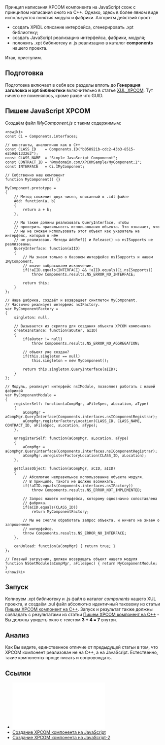 Принцип написания XPCOM компонента на JavaScript схож с принципом
написания оного на C++. Однако, здесь в более явном виде
используются понятия модуля и фабрики. Алгоритм действий прост:

  - создать XPIDL описание интерфейса, сгенерировать .xpt библиотеку;
  - создать JavaScript реализацию интерфейса, фабрики, модуля;
  - положить .xpt библиотеку и .js реализацию в каталог **components**
    нашего проекта.

Итак, приступим.

## Подготовка

Подготовка включает в себя все разделы вплоть до **Генерация заголовка и
xpt библиотеки** включительно в статье
[XUL_XPCOM](XUL_XPCOM). Тут ничего не поменялось, кроме
разве что GUID.

## Пишем JavaScript XPCOM

Создаём файл *IMyComponent.js* с таким содержимым:

    <nowiki>
    const Ci = Components.interfaces;

    // константы, аналогично как в C++
    const CLASS_ID    = Components.ID("b058921b-cdc2-43b3-8515-e2b9d6133263");
    const CLASS_NAME  = "Simple JavaScript Componennt";
    const CONTRACT_ID = "@mydomain.com/XPCOMSample/MyComponent;1";
    const INTERFACE   = Ci.IMyComponent;

    // Собственно наш компонент
    function MyComponent() {}

    MyComponent.prototype =
    {
        // Метод сложения двух чисел, описанный в .idl файле
        Add: function(a, b)
        {
            return a + b;
        },

        // Мы также должны реализовать QueryInterface, чтобы
        // проверить правильность использования объекта. Это означает, что
        // мы не сможем использовать этот объект как указатель на интерфейс, который в нём
        // не реализован. Методы AddRef() и Release() из nsISupports не реализованы.
        QueryInterface: function(aIID)
        {
            // Мы знаем только о базовом интерфейсе nsISupports и нашем IMyComponent,
            // иначе выбрасываем исключение.
            if(!aIID.equals(INTERFACE) && !aIID.equals(Ci.nsISupports))
                throw Components.results.NS_ERROR_NO_INTERFACE;

            return this;
        }
    };

    // Наша фабрика, создаёт и возвращает синглетон MyComponent.
    // Частично реализует интерфейс nsIFactory.
    var MyComponentFactory =
    {
        singleton: null,

        // Вызывается из скрипта для создания объекта XPCOM компонента
        createInstance: function(aOuter, aIID)
        {
            if(aOuter != null)
                throw Components.results.NS_ERROR_NO_AGGREGATION;

            // объект уже создан?
            if(this.singleton == null)
                this.singleton = new MyComponent();

            return this.singleton.QueryInterface(aIID);
        }
    };

    // Модуль, реализует интерфейс nsIModule, позволяет работать с нашей фабрикой
    var MyComponentModule =
    {
        registerSelf: function(aCompMgr, aFileSpec, aLocation, aType)
        {
            aCompMgr = aCompMgr.QueryInterface(Components.interfaces.nsIComponentRegistrar);
            aCompMgr.registerFactoryLocation(CLASS_ID, CLASS_NAME, CONTRACT_ID, aFileSpec, aLocation, aType);
        },

        unregisterSelf: function(aCompMgr, aLocation, aType)
        {
            aCompMgr = aCompMgr.QueryInterface(Components.interfaces.nsIComponentRegistrar);
            aCompMgr.unregisterFactoryLocation(CLASS_ID, aLocation);
        },

        getClassObject: function(aCompMgr, aCID, aIID)
        {
            // Абсолютно неправильное использование объекта модуля.
            // В принципе, такого не должно возникать.
            if(!aIID.equals(Components.interfaces.nsIFactory))
                throw Components.results.NS_ERROR_NOT_IMPLEMENTED;

            // Запрос нашего интерфейса, которому однозначно сопоставлена
            // фабрика.
            if(aCID.equals(CLASS_ID))
                return MyComponentFactory;

            // Мы не смогли обработать запрос объекта, и ничего не знаем о запрошенном
            // интерфейсе.
            throw Components.results.NS_ERROR_NO_INTERFACE;
        },

        canUnload: function(aCompMgr) { return true; }
    };

    // Главный загрузчик, должен возвращать объект нашего модуля
    function NSGetModule(aCompMgr, aFileSpec) { return MyComponentModule; }
    </nowiki>

## Запуск

Копируем .xpt библиотеку и .js файл в каталог *components* нашего XUL
проекта, и создаём .xul файл абсолютно идентичный таковому из статьи
[Пишем XPCOM компонент на C++](XUL_XPCOM). Запуск и результат
также должны совпадать с результатами из статьи [Пишем XPCOM компонент
на C++](XUL_XPCOM) - Вы должны увидеть окно с текстом **3 +
4 = 7** внутри.

## Анализ

Как Вы видите, единственное отличие от предыдущей статьи в том, что
XPCOM компонент реализован не на C++, а на JavaScript. Естественно,
такие компоненты проще писать и сопровождать.

## Ссылки

  - ![Исходники example4 с готовым компонентом (переименуйте в
    .tar.bz2)](example4.tar.bz2
    "Исходники example4 с готовым компонентом (переименуйте в .tar.bz2)")
  - [Создание XPCOM компонента на
    JavaScript](http://kb.mozillazine.org/Implementing_XPCOM_components_in_JavaScript)
  - [Создание XPCOM компонента на
    JavaScript-2](http://www.builderau.com.au/program/soa/Creating_XPCOM_components_with_JavaScript/0,339024614,339206503,00.htm)

